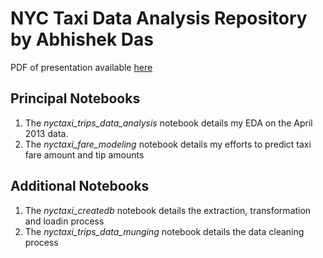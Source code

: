 # NYC Taxi Data Analysis Repository by Abhishek Das

PDF of presentation available [here](https://factorwonk.github.io/ADasTaxiNYC.pdf)

## Principal Notebooks

1. The *nyctaxi_trips_data_analysis* notebook details my EDA on the April 2013 data.
2. The *nyctaxi_fare_modeling* notebook details my efforts to predict taxi fare amount and tip amounts

## Additional Notebooks

1. The *nyctaxi_createdb* notebook details the extraction, transformation and loadin process
2. The *nyctaxi_trips_data_munging* notebook details the data cleaning process
